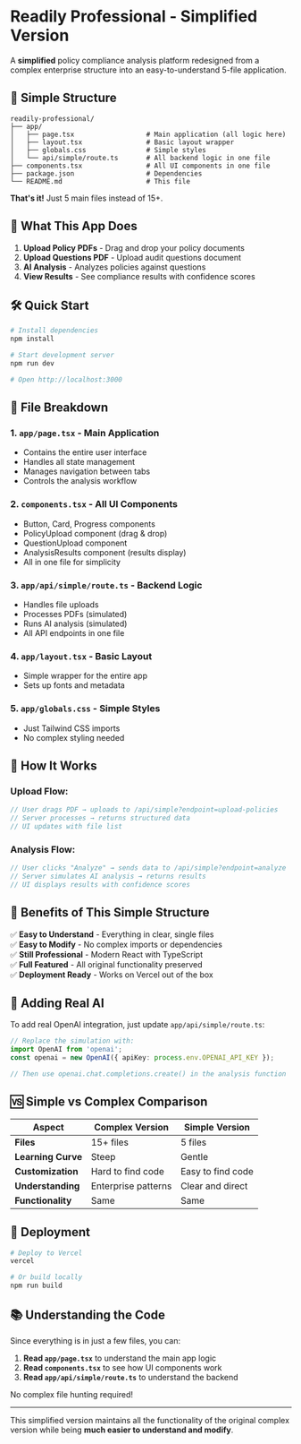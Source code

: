 # Readily Professional - Simplified Version

A **simplified** policy compliance analysis platform redesigned from a complex enterprise structure into an easy-to-understand 5-file application.

## 🎯 **Simple Structure**

```
readily-professional/
├── app/
│   ├── page.tsx                  # Main application (all logic here)
│   ├── layout.tsx                # Basic layout wrapper
│   ├── globals.css               # Simple styles
│   └── api/simple/route.ts       # All backend logic in one file
├── components.tsx                # All UI components in one file
├── package.json                  # Dependencies
└── README.md                     # This file
```

**That's it!** Just 5 main files instead of 15+.

## 🚀 **What This App Does**

1. **Upload Policy PDFs** - Drag and drop your policy documents
2. **Upload Questions PDF** - Upload audit questions document  
3. **AI Analysis** - Analyzes policies against questions
4. **View Results** - See compliance results with confidence scores

## 🛠️ **Quick Start**

```bash
# Install dependencies
npm install

# Start development server
npm run dev

# Open http://localhost:3000
```

## 📁 **File Breakdown**

### **1. `app/page.tsx` - Main Application**
- Contains the entire user interface
- Handles all state management
- Manages navigation between tabs
- Controls the analysis workflow

### **2. `components.tsx` - All UI Components**
- Button, Card, Progress components
- PolicyUpload component (drag & drop)
- QuestionUpload component 
- AnalysisResults component (results display)
- All in one file for simplicity

### **3. `app/api/simple/route.ts` - Backend Logic**
- Handles file uploads
- Processes PDFs (simulated)
- Runs AI analysis (simulated)
- All API endpoints in one file

### **4. `app/layout.tsx` - Basic Layout**
- Simple wrapper for the entire app
- Sets up fonts and metadata

### **5. `app/globals.css` - Simple Styles**
- Just Tailwind CSS imports
- No complex styling needed

## 🔄 **How It Works**

### **Upload Flow:**
```typescript
// User drags PDF → uploads to /api/simple?endpoint=upload-policies
// Server processes → returns structured data
// UI updates with file list
```

### **Analysis Flow:**
```typescript
// User clicks "Analyze" → sends data to /api/simple?endpoint=analyze  
// Server simulates AI analysis → returns results
// UI displays results with confidence scores
```

## 🎨 **Benefits of This Simple Structure**

✅ **Easy to Understand** - Everything in clear, single files  
✅ **Easy to Modify** - No complex imports or dependencies  
✅ **Still Professional** - Modern React with TypeScript  
✅ **Full Featured** - All original functionality preserved  
✅ **Deployment Ready** - Works on Vercel out of the box  

## 🔧 **Adding Real AI**

To add real OpenAI integration, just update `app/api/simple/route.ts`:

```typescript
// Replace the simulation with:
import OpenAI from 'openai';
const openai = new OpenAI({ apiKey: process.env.OPENAI_API_KEY });

// Then use openai.chat.completions.create() in the analysis function
```

## 🆚 **Simple vs Complex Comparison**

| **Aspect** | **Complex Version** | **Simple Version** |
|------------|-------------------|-------------------|
| **Files** | 15+ files | 5 files |
| **Learning Curve** | Steep | Gentle |
| **Customization** | Hard to find code | Easy to find code |
| **Understanding** | Enterprise patterns | Clear and direct |
| **Functionality** | Same | Same |

## 🚀 **Deployment**

```bash
# Deploy to Vercel
vercel

# Or build locally
npm run build
```

## 📚 **Understanding the Code**

Since everything is in just a few files, you can:

1. **Read `app/page.tsx`** to understand the main app logic
2. **Read `components.tsx`** to see how UI components work  
3. **Read `app/api/simple/route.ts`** to understand the backend

No complex file hunting required!

---

This simplified version maintains all the functionality of the original complex version while being **much easier to understand and modify**.